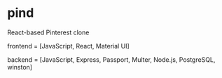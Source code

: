 # pind
React-based Pinterest clone

frontend = [JavaScript, React, Material UI]

backend = [JavaScript, Express, Passport, Multer, Node.js, PostgreSQL, winston]
